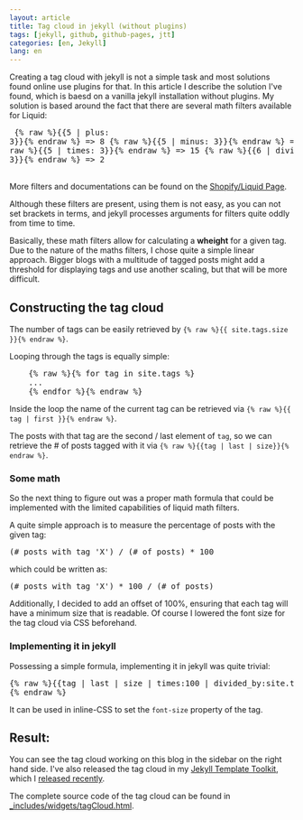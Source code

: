 ```yaml
---
layout: article
title: Tag cloud in jekyll (without plugins)
tags: [jekyll, github, github-pages, jtt]
categories: [en, Jekyll]
lang: en
---
```

Creating a tag cloud with jekyll is not a simple task and most solutions found online use plugins for that. 
In this article I describe the solution I've found, which is baesd on a vanilla jekyll installation without plugins.
My solution is based around the fact that there are several math filters available for Liquid:
	<pre>
		{% raw %}{{5 | plus: 3}}{% endraw %} => 8
		{% raw %}{{5 | minus: 3}}{% endraw %} => 2
		{% raw %}{{5 | times: 3}}{% endraw %} => 15
		{% raw %}{{6 | divided_by: 3}}{% endraw %} => 2</pre>	
More filters and documentations can be found on the [Shopify/Liquid Page](http://wiki.shopify.com/FilterReference#Math_Filters).
 		
Although these filters are present, using them is not easy, as you can not set brackets in terms,
and jekyll processes arguments for filters quite oddly from time to time.

Basically, these math filters allow for calculating a **wheight** for a given tag. Due to the nature of
the maths filters, I chose quite a simple linear approach. Bigger blogs with a multitude of tagged 
posts might add a threshold for displaying tags and use another scaling, but that will be more
difficult.

Constructing the tag cloud
--------------------------
The number of tags can be easily retrieved by `{% raw %}{{ site.tags.size }}{% endraw %}`.

Looping through the tags is equally simple:
<pre>
	{% raw %}{% for tag in site.tags %} 
	... 
	{% endfor %}{% endraw %}
</pre>

Inside the loop the name of the current tag can be retrieved via `{% raw %}{{ tag | first }}{% endraw %}`.

The posts with that tag are the second / last element of `tag`, so we can retrieve the # of posts
tagged with it via `{% raw %}{{tag | last | size}}{% endraw %}`.

### Some math

So the next thing to figure out was a proper math formula that could be implemented with the limited
capabilities of liquid math filters.

A quite simple approach is to measure the percentage of posts with the given tag:
<pre>(# posts with tag 'X') / (# of posts) * 100</pre>
which could be written as:
<pre>(# posts with tag 'X') * 100 / (# of posts)</pre>

Additionally, I decided to add an offset of 100%, ensuring that each tag will have a minimum size that
is readable. Of course I lowered the font size for the tag cloud via CSS beforehand.

### Implementing it in jekyll
Possessing a simple formula, implementing it in jekyll was quite trivial:
<pre>{% raw %}{{tag | last | size | times:100 | divided_by:site.tags.size | plus:100}}
{% endraw %}</pre>
It can be used in inline-CSS to set the `font-size` property of the tag.

Result:
-------

You can see the tag cloud working on this blog in the sidebar on the right hand side. I've also released the tag
cloud in my [Jekyll Template Toolkit](http://github.com/NetzwergX/jekyll-template-toolkit.git), which
I [released recently](2012-08-27-release-jekyll-template-toolkit.html).

The complete source code of the tag cloud can be found in 
[\_includes/widgets/tagCloud.html](https://github.com/NetzwergX/jekyll-template-toolkit/blob/master/_includes/widgets/tagCloud.html).
